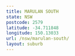 ```yaml
---
title: MARULAN SOUTH
state: NSW
postcode: 2579
latitude: -34.711848
longitude: 150.13033
url: /nsw/marulan-south/
layout: suburb
---
```

